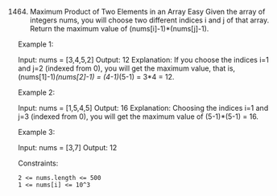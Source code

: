 1464. Maximum Product of Two Elements in an Array
Easy
Given the array of integers nums, you will choose two different indices i and j of that array. Return the maximum value of (nums[i]-1)*(nums[j]-1).

 

Example 1:

Input: nums = [3,4,5,2]
Output: 12 
Explanation: If you choose the indices i=1 and j=2 (indexed from 0), you will get the maximum value, that is, (nums[1]-1)*(nums[2]-1) = (4-1)*(5-1) = 3*4 = 12. 

Example 2:

Input: nums = [1,5,4,5]
Output: 16
Explanation: Choosing the indices i=1 and j=3 (indexed from 0), you will get the maximum value of (5-1)*(5-1) = 16.

Example 3:

Input: nums = [3,7]
Output: 12

 

Constraints:

    2 <= nums.length <= 500
    1 <= nums[i] <= 10^3

